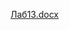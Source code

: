 [Лаб13.docx](https://docs.google.com/document/d/1Lgwvnp8loN1yju-swPSArGhG36s7v8ho/edit?usp=sharing&ouid=107099367510336680885&rtpof=true&sd=true)
